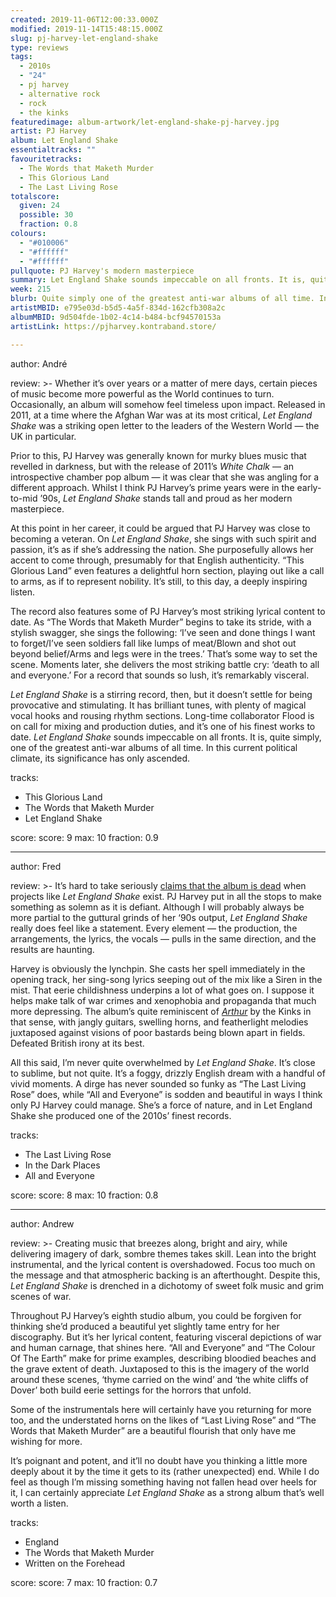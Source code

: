 ```yaml
---
created: 2019-11-06T12:00:33.000Z
modified: 2019-11-14T15:48:15.000Z
slug: pj-harvey-let-england-shake
type: reviews
tags:
  - 2010s
  - "24"
  - pj harvey
  - alternative rock
  - rock
  - the kinks
featuredimage: album-artwork/let-england-shake-pj-harvey.jpg
artist: PJ Harvey
album: Let England Shake
essentialtracks: ""
favouritetracks:
  - The Words that Maketh Murder
  - This Glorious Land
  - The Last Living Rose
totalscore:
  given: 24
  possible: 30
  fraction: 0.8
colours:
  - "#010006"
  - "#ffffff"
  - "#ffffff"
pullquote: PJ Harvey's modern masterpiece
summary: Let England Shake sounds impeccable on all fronts. It is, quite simply, one of the greatest anti-war albums of all time. In this current political climate, its significance has only ascended.
week: 215
blurb: Quite simply one of the greatest anti-war albums of all time. In this current political climate its significance has only increased.
artistMBID: e795e03d-b5d5-4a5f-834d-162cfb308a2c
albumMBID: 9d504fde-1b02-4c14-b484-bcf94570153a
artistLink: https://pjharvey.kontraband.store/

---
```


author: André

review: >-
  Whether it’s over years or a matter of mere days, certain pieces of music become more powerful as the World continues to turn. Occasionally, an album will somehow feel timeless upon impact. Released in 2011, at a time where the Afghan War was at its most critical, *Let England Shake* was a striking open letter to the leaders of the Western World — the UK in particular. 
  
  Prior to this, PJ Harvey was generally known for murky blues music that revelled in darkness, but with the release of 2011’s *White Chalk* — an introspective chamber pop album — it was clear that she was angling for a different approach. Whilst I think PJ Harvey’s prime years were in the early-to-mid ’90s, *Let England Shake* stands tall and proud as her modern masterpiece.

  At this point in her career, it could be argued that PJ Harvey was close to becoming a veteran. On *Let England Shake*, she sings with such spirit and passion, it’s as if she’s addressing the nation. She purposefully allows her accent to come through, presumably for that English authenticity. “This Glorious Land” even features a delightful horn section, playing out like a call to arms, as if to represent nobility. It’s still, to this day, a deeply inspiring listen.

  The record also features some of PJ Harvey’s most striking lyrical content to date. As “The Words that Maketh Murder” begins to take its stride, with a stylish swagger, she sings the following: ‘I’ve seen and done things I want to forget/I’ve seen soldiers fall like lumps of meat/Blown and shot out beyond belief/Arms and legs were in the trees.’ That’s some way to set the scene. Moments later, she delivers the most striking battle cry: ‘death to all and everyone.’ For a record that sounds so lush, it’s remarkably visceral.

  *Let England Shake* is a stirring record, then, but it doesn’t settle for being provocative and stimulating. It has brilliant tunes, with plenty of magical vocal hooks and rousing rhythm sections. Long-time collaborator Flood is on call for mixing and production duties, and it’s one of his finest works to date. *Let England Shake* sounds impeccable on all fronts. It is, quite simply, one of the greatest anti-war albums of all time. In this current political climate, its significance has only ascended.

tracks:
  - This Glorious Land
  - ­­The Words that Maketh Murder
  - ­­Let England Shake

score:
  score: 9
  max: 10
  fraction: 0.9

---
author: Fred

review: >-
  It’s hard to take seriously [claims that the album is dead](https://www.forbes.com/sites/bobbyowsinski/2018/03/10/album-dead/) when projects like *Let England Shake* exist. PJ Harvey put in all the stops to make something as solemn as it is defiant. Although I will probably always be more partial to the guttural grinds of her ‘90s output, *Let England Shake* really does feel like a statement. Every element — the production, the arrangements, the lyrics, the vocals — pulls in the same direction, and the results are haunting.

  Harvey is obviously the lynchpin. She casts her spell immediately in the opening track, her sing-song lyrics seeping out of the mix like a Siren in the mist. That eerie childishness underpins a lot of what goes on. I suppose it helps make talk of war crimes and xenophobia and propaganda that much more depressing. The album’s quite reminiscent of [*Arthur*](/reviews/the-kinks-arthur/) by the Kinks in that sense, with jangly guitars, swelling horns, and featherlight melodies juxtaposed against visions of poor bastards being blown apart in fields. Defeated British irony at its best.

  All this said, I’m never quite overwhelmed by *Let England Shake*. It’s close to sublime, but not quite. It’s a foggy, drizzly English dream with a handful of vivid moments. A dirge has never sounded so funky as “The Last Living Rose” does, while “All and Everyone” is sodden and beautiful in ways I think only PJ Harvey could manage. She’s a force of nature, and in Let England Shake she produced one of the 2010s’ finest records.

tracks:
  - The Last Living Rose
  - ­­In the Dark Places
  - ­­All and Everyone

score:
  score: 8
  max: 10
  fraction: 0.8

---
author: Andrew

review: >-
  Creating music that breezes along, bright and airy, while delivering imagery of dark, sombre themes takes skill. Lean into the bright instrumental, and the lyrical content is overshadowed. Focus too much on the message and that atmospheric backing is an afterthought. Despite this, *Let England Shake* is drenched in a dichotomy of sweet folk music and grim scenes of war.

  Throughout PJ Harvey’s eighth studio album, you could be forgiven for thinking she’d produced a beautiful yet slightly tame entry for her discography. But it’s her lyrical content, featuring visceral depictions of war and human carnage, that shines here. “All and Everyone” and “The Colour Of The Earth” make for prime examples, describing bloodied beaches and the grave extent of death. Juxtaposed to this is the imagery of the world around these scenes, ‘thyme carried on the wind’ and ‘the white cliffs of Dover’ both build eerie settings for the horrors that unfold.

  Some of the instrumentals here will certainly have you returning for more too, and the understated horns on the likes of “Last Living Rose” and “The Words that Maketh Murder” are a beautiful flourish that only have me wishing for more.

  It’s poignant and potent, and it’ll no doubt have you thinking a little more deeply about it by the time it gets to its (rather unexpected) end. While I do feel as though I’m missing something having not fallen head over heels for it, I can certainly appreciate *Let England Shake* as a strong album that’s well worth a listen.

tracks:
  - England
  - ­­The Words that Maketh Murder
  - ­­Written on the Forehead

score:
  score: 7
  max: 10
  fraction: 0.7
